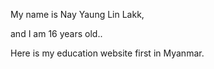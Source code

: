 My name is Nay Yaung Lin Lakk,

and I am 16 years old..

Here is my education website first in Myanmar.